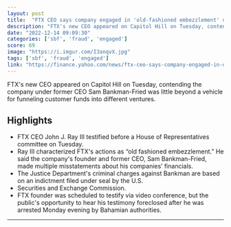 ```yaml
---
layout: post
title:  "FTX CEO says company engaged in 'old-fashioned embezzlement' under SBF"
description: "FTX's new CEO appeared on Capitol Hill on Tuesday, contending the company under former CEO Sam Bankman-Fried was little beyond a vehicle for funneling customer funds into different ventures."
date: "2022-12-14 09:09:30"
categories: ['sbf', 'fraud', 'engaged']
score: 69
image: "https://i.imgur.com/I3anqvX.jpg"
tags: ['sbf', 'fraud', 'engaged']
link: "https://finance.yahoo.com/news/ftx-ceo-says-company-engaged-in-old-fashioned-embezzlement-under-sbf-023334039.html"
---
```


FTX's new CEO appeared on Capitol Hill on Tuesday, contending the company under former CEO Sam Bankman-Fried was little beyond a vehicle for funneling customer funds into different ventures.

## Highlights

- FTX CEO John J. Ray III testified before a House of Representatives committee on Tuesday.
- Ray III characterized FTX's actions as “old fashioned embezzlement.” He said the company's founder and former CEO, Sam Bankman-Fried, made multiple misstatements about his companies’ financials.
- The Justice Department's criminal charges against Bankman are based on an indictment filed under seal by the U.S.
- Securities and Exchange Commission.
- FTX founder was scheduled to testify via video conference, but the public's opportunity to hear his testimony foreclosed after he was arrested Monday evening by Bahamian authorities.

---
